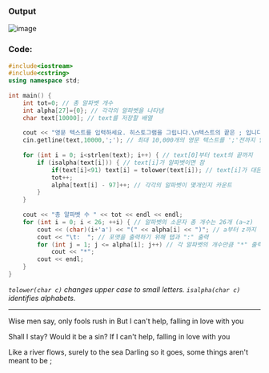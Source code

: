 

### **Output**
![image](https://img1.daumcdn.net/thumb/R1280x0/?scode=mtistory2&fname=https%3A%2F%2Fk.kakaocdn.net%2Fdn%2FcyjpD1%2FbtqCoQT25Ox%2FfsknxZL0smtEbalImuPOTK%2Fimg.png)

### **Code:**
```cpp
#include<iostream>
#include<cstring>
using namespace std;
 
int main() {
    int tot=0; // 총 알파벳 개수 
    int alpha[27]={0}; // 각각의 알파벳을 나타냄
    char text[10000]; // text를 저장할 배열
    
    cout << "영문 텍스트를 입력하세요. 히스토그램을 그립니다.\n텍스트의 끝은 ; 입니다. 10000개까지 가능합니다.\n";
    cin.getline(text,10000,';'); // 최대 10,000개의 영문 텍스트를 ';'전까지 입력받는다
    
    for (int i = 0; i<strlen(text); i++) { // text[0]부터 text의 끝까지
        if (isalpha(text[i])) { // text[i]가 알파벳이면 참
            if(text[i]<91) text[i] = tolower(text[i]); // text[i]가 대문자이면 소문자로 변경
            tot++;
            alpha[text[i] - 97]++; // 각각의 알파벳이 몇개인지 카운트
        }
    }
    
    cout << "총 알파벳 수 " << tot << endl << endl;
    for (int i = 0; i < 26; ++i) { // 알파벳의 소문자 총 개수는 26개 (a~z)
        cout << (char)(i+'a') << "(" << alpha[i] << ")"; // a부터 z까지 출력 후 각 (알파벳의 개수) 출력
        cout << "\t:  "; // 포맷을 출력하기 위해 탭과 ":" 출력
        for (int j = 1; j <= alpha[i]; j++) // 각 알파벳의 개수만큼 "*" 출력 
            cout << "*";
        cout << endl;
    }
}
```
_`tolower(char c)` changes upper case to small letters. `isalpha(char c)` identifies alphabets._  

---
Wise men say, only fools rush in
But I can't help, falling in love with you

Shall I stay? Would it be a sin?
If I can't help, falling in love with you

Like a river flows, surely to the sea
Darling so it goes, some things aren't meant to be ;
